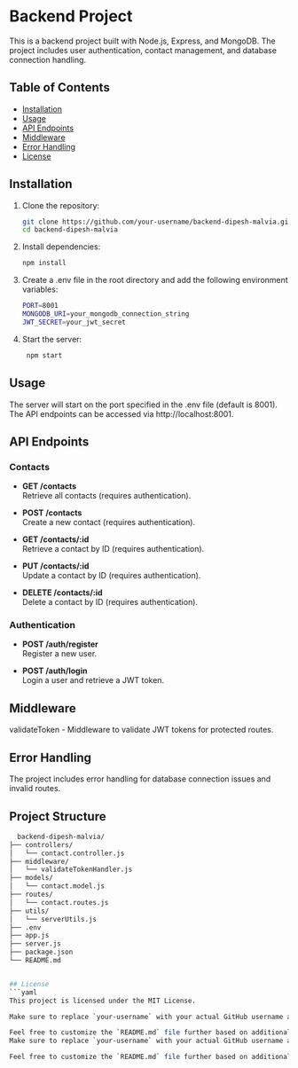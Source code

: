 # Backend Project

This is a backend project built with Node.js, Express, and MongoDB. The project includes user authentication, contact management, and database connection handling.

## Table of Contents

- [Installation](#installation)
- [Usage](#usage)
- [API Endpoints](#api-endpoints)
- [Middleware](#middleware)
- [Error Handling](#error-handling)
- [License](#license)

## Installation

1. Clone the repository:
   ```bash
   git clone https://github.com/your-username/backend-dipesh-malvia.git
   cd backend-dipesh-malvia
2. Install dependencies:

   ```bash
   npm install
4. Create a .env file in the root directory and add the following environment variables:
   ```bash
   PORT=8001
   MONGODB_URI=your_mongodb_connection_string
   JWT_SECRET=your_jwt_secret
6. Start the server:
   ```bash
    npm start
   
## Usage
The server will start on the port specified in the .env file (default is 8001).
The API endpoints can be accessed via http://localhost:8001.
## API Endpoints

### Contacts

- **GET /contacts**  
  Retrieve all contacts (requires authentication).

- **POST /contacts**  
  Create a new contact (requires authentication).

- **GET /contacts/:id**  
  Retrieve a contact by ID (requires authentication).

- **PUT /contacts/:id**  
  Update a contact by ID (requires authentication).

- **DELETE /contacts/:id**  
  Delete a contact by ID (requires authentication).

### Authentication

- **POST /auth/register**  
  Register a new user.

- **POST /auth/login**  
  Login a user and retrieve a JWT token.
## Middleware
validateToken - Middleware to validate JWT tokens for protected routes.
## Error Handling
The project includes error handling for database connection issues and invalid routes.
## Project Structure
   ```bash
     backend-dipesh-malvia/
├── controllers/
│   └── contact.controller.js
├── middleware/
│   └── validateTokenHandler.js
├── models/
│   └── contact.model.js
├── routes/
│   └── contact.routes.js
├── utils/
│   └── serverUtils.js
├── .env
├── app.js
├── server.js
├── package.json
└── README.md


## License
   ```yaml
This project is licensed under the MIT License.
  
Make sure to replace `your-username` with your actual GitHub username and `your_mongodb_connection_string` and `your_jwt_secret` with your actual MongoDB connection string and JWT secret, respectively.

Feel free to customize the `README.md` file further based on additional details or features of your project.
Make sure to replace `your-username` with your actual GitHub username and `your_mongodb_connection_string` and `your_jwt_secret` with your actual MongoDB connection string and JWT secret, respectively.

Feel free to customize the `README.md` file further based on additional details or features of your project.
